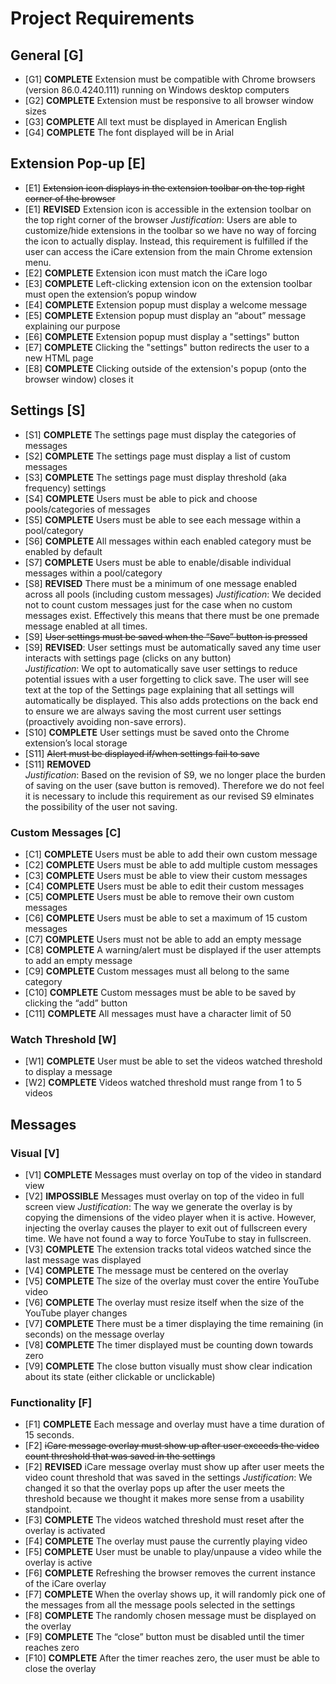 # Project Requirements

## General [G]
- [G1] **COMPLETE** Extension must be compatible with Chrome browsers (version 86.0.4240.111) running on Windows desktop computers
- [G2] **COMPLETE** Extension must be responsive to all browser window sizes
- [G3] **COMPLETE** All text must be displayed in American English
- [G4] **COMPLETE** The font displayed will be in Arial

## Extension Pop-up [E]
- [E1] ~~Extension icon displays in the extension toolbar on the top right corner of the browser~~
- [E1] **REVISED** Extension icon is accessible in the extension toolbar on the top right corner of the browser
       _Justification_: Users are able to customize/hide extensions in the toolbar so we have no way of forcing the icon to actually display. Instead, this requirement is fulfilled if the user can access the iCare extension from the main Chrome extension menu.
- [E2] **COMPLETE** Extension icon must match the iCare logo
- [E3] **COMPLETE** Left-clicking extension icon on the extension toolbar must open the extension’s popup window 
- [E4] **COMPLETE** Extension popup must display a welcome message
- [E5] **COMPLETE** Extension popup must display an “about” message explaining our purpose 
- [E6] **COMPLETE** Extension popup must display a "settings" button
- [E7] **COMPLETE** Clicking the "settings" button redirects the user to a new HTML page
- [E8] **COMPLETE** Clicking outside of the extension's popup (onto the browser window) closes it

## Settings [S]
- [S1] **COMPLETE** The settings page must display the categories of messages
- [S2] **COMPLETE** The settings page must display a list of custom messages
- [S3] **COMPLETE** The settings page must display threshold (aka frequency) settings
- [S4] **COMPLETE** Users must be able to pick and choose pools/categories of messages
- [S5] **COMPLETE** Users must be able to see each message within a pool/category
- [S6] **COMPLETE** All messages within each enabled category must be enabled by default
- [S7] **COMPLETE** Users must be able to enable/disable individual messages within a pool/category
- [S8] **REVISED** There must be a minimum of one message enabled across all pools (including custom messages)
       _Justification_: We decided not to count custom messages just for the case when no custom messages exist. Effectively this means that there must be one premade message enabled at all times.
- [S9] ~~User settings must be saved when the “Save” button is pressed~~  
- [S9] **REVISED**: User settings must be automatically saved any time user interacts with settings page (clicks on any button)\
       _Justification_: We opt to automatically save user settings to reduce potential issues with a user forgetting to click save. The user will see text at the top of the             Settings page explaining that all settings will automatically be displayed. This also adds protections on the back end to ensure we are always saving the most                   current user settings (proactively avoiding non-save errors).
- [S10] **COMPLETE** User settings must be saved onto the Chrome extension’s local storage
- [S11] ~~Alert must be displayed if/when settings fail to save~~
- [S11] **REMOVED**\
       _Justification_: Based on the revision of S9, we no longer place the burden of saving on the user (save button is removed). Therefore we do not feel it is necessary to 
        include this requirement as our revised S9 elminates the possibility of the user not saving.

### Custom Messages [C]
- [C1] **COMPLETE** Users must be able to add their own custom message
- [C2] **COMPLETE** Users must be able to add multiple custom messages
- [C3] **COMPLETE** Users must be able to view their custom messages
- [C4] **COMPLETE** Users must be able to edit their custom messages
- [C5] **COMPLETE** Users must be able to remove their own custom messages
- [C6] **COMPLETE** Users must be able to set a maximum of 15 custom messages
- [C7] **COMPLETE** Users must not be able to add an empty message
- [C8] **COMPLETE** A warning/alert must be displayed if the user attempts to add an empty message
- [C9] **COMPLETE** Custom messages must all belong to the same category
- [C10] **COMPLETE** Custom messages must be able to be saved by clicking the “add” button
- [C11] **COMPLETE** All messages must have a character limit of 50

### Watch Threshold [W]
- [W1] **COMPLETE** User must be able to set the videos watched threshold to display a message
- [W2] **COMPLETE** Videos watched threshold must range from 1 to 5 videos

## Messages

### Visual [V]
- [V1] **COMPLETE** Messages must overlay on top of the video in standard view
- [V2] **IMPOSSIBLE** Messages must overlay on top of the video in full screen view
       _Justification_: The way we generate the overlay is by copying the dimensions of the video player when it is active. However, injecting the overlay causes the player to exit out of fullscreen every time. We have not found a way to force YouTube to stay in fullscreen.
- [V3] **COMPLETE** The extension tracks total videos watched since the last message was displayed
- [V4] **COMPLETE** The message must be centered on the overlay
- [V5] **COMPLETE** The size of the overlay must cover the entire YouTube video
- [V6] **COMPLETE** The overlay must resize itself when the size of the YouTube player changes
- [V7] **COMPLETE** There must be a timer displaying the time remaining (in seconds) on the message overlay
- [V8] **COMPLETE** The timer displayed must be counting down towards zero
- [V9] **COMPLETE** The close button visually must show clear indication about its state (either clickable or unclickable) 

### Functionality [F]
- [F1] **COMPLETE** Each message and overlay must have a time duration of 15 seconds.
- [F2] ~~iCare message overlay must show up after user exceeds the video count threshold that was saved in the settings~~
- [F2] **REVISED** iCare message overlay must show up after user meets the video count threshold that was saved in the settings
       _Justification_: We changed it so that the overlay pops up after the user meets the threshold because we thought it makes more sense from a usability standpoint.
- [F3] **COMPLETE** The videos watched threshold must reset after the overlay is activated
- [F4] **COMPLETE** The overlay must pause the currently playing video
- [F5] **COMPLETE** User must be unable to play/unpause a video while the overlay is active
- [F6] **COMPLETE** Refreshing the browser removes the current instance of the iCare overlay
- [F7] **COMPLETE** When the overlay shows up, it will randomly pick one of the messages from all the message pools selected in the settings
- [F8] **COMPLETE** The randomly chosen message must be displayed on the overlay
- [F9] **COMPLETE** The “close” button must be disabled until the timer reaches zero
- [F10] **COMPLETE** After the timer reaches zero, the user must be able to close the overlay
